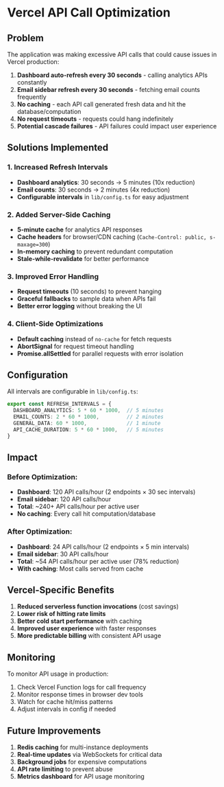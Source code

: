 # Vercel API Call Optimization

## Problem
The application was making excessive API calls that could cause issues in Vercel production:

1. **Dashboard auto-refresh every 30 seconds** - calling analytics APIs constantly
2. **Email sidebar refresh every 30 seconds** - fetching email counts frequently  
3. **No caching** - each API call generated fresh data and hit the database/computation
4. **No request timeouts** - requests could hang indefinitely
5. **Potential cascade failures** - API failures could impact user experience

## Solutions Implemented

### 1. Increased Refresh Intervals
- **Dashboard analytics**: 30 seconds → 5 minutes (10x reduction)
- **Email counts**: 30 seconds → 2 minutes (4x reduction)
- **Configurable intervals** in `lib/config.ts` for easy adjustment

### 2. Added Server-Side Caching
- **5-minute cache** for analytics API responses
- **Cache headers** for browser/CDN caching (`Cache-Control: public, s-maxage=300`)
- **In-memory caching** to prevent redundant computation
- **Stale-while-revalidate** for better performance

### 3. Improved Error Handling
- **Request timeouts** (10 seconds) to prevent hanging
- **Graceful fallbacks** to sample data when APIs fail
- **Better error logging** without breaking the UI

### 4. Client-Side Optimizations
- **Default caching** instead of `no-cache` for fetch requests
- **AbortSignal** for request timeout handling
- **Promise.allSettled** for parallel requests with error isolation

## Configuration

All intervals are configurable in `lib/config.ts`:

```typescript
export const REFRESH_INTERVALS = {
  DASHBOARD_ANALYTICS: 5 * 60 * 1000,  // 5 minutes
  EMAIL_COUNTS: 2 * 60 * 1000,         // 2 minutes  
  GENERAL_DATA: 60 * 1000,             // 1 minute
  API_CACHE_DURATION: 5 * 60 * 1000,   // 5 minutes
}
```

## Impact

### Before Optimization:
- **Dashboard**: 120 API calls/hour (2 endpoints × 30 sec intervals)
- **Email sidebar**: 120 API calls/hour  
- **Total**: ~240+ API calls/hour per active user
- **No caching**: Every call hit computation/database

### After Optimization:
- **Dashboard**: 24 API calls/hour (2 endpoints × 5 min intervals)
- **Email sidebar**: 30 API calls/hour
- **Total**: ~54 API calls/hour per active user (78% reduction)
- **With caching**: Most calls served from cache

## Vercel-Specific Benefits

1. **Reduced serverless function invocations** (cost savings)
2. **Lower risk of hitting rate limits**
3. **Better cold start performance** with caching
4. **Improved user experience** with faster responses
5. **More predictable billing** with consistent API usage

## Monitoring

To monitor API usage in production:
1. Check Vercel Function logs for call frequency
2. Monitor response times in browser dev tools
3. Watch for cache hit/miss patterns
4. Adjust intervals in config if needed

## Future Improvements

1. **Redis caching** for multi-instance deployments
2. **Real-time updates** via WebSockets for critical data
3. **Background jobs** for expensive computations
4. **API rate limiting** to prevent abuse
5. **Metrics dashboard** for API usage monitoring 